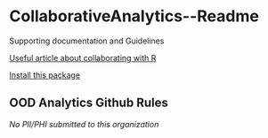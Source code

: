 # CollaborativeAnalytics--Readme
Supporting documentation and Guidelines

[Useful article about collaborating with R](https://swcarpentry.github.io/r-novice-inflammation/06-best-practices-R/)

[Install this package](https://krlmlr.github.io/rprojroot/)

## OOD Analytics Github Rules
*No PII/PHI submitted to this organization*